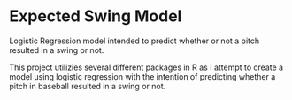 # Expected Swing Model
Logistic Regression model intended to predict whether or not a pitch resulted in a swing or not.


This project utilizies several different packages in R as I attempt to create a model using logistic regression with the intention of predicting whether a pitch in baseball resulted in a swing or not. 
